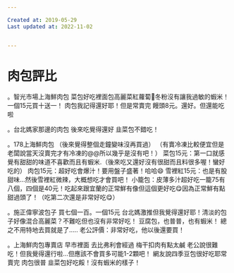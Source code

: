 ```yaml
---

Created at: 2019-05-29
Last updated at: 2022-11-02


---
```


# 肉包評比


。智光市場上海鮮肉包
菜包好吃裡面包高麗菜紅蘿蔔🥕冬粉沒有讓我過敏的蝦米！一個15元買十送一！
肉包我記得還好耶！但是常賣完
饅頭8元。還好。但還能吃啦

。台北媽家那邊的肉包
後來吃覺得還好
韭菜包不錯吃！

。178上海鮮肉包
（後來覺得整個走鐘變味沒再買過）
（有賣冷凍比較便宜但是老闆說當天沒賣完才有冷凍的@@所以幾乎是沒有吧！）
菜包15元：第一口就感覺有甜甜的味道不喜歡而且有蝦米.（後來吃又還好沒有很甜而且料很多喔！蠻好吃的）
肉包15元：超好吃會爆汁！要用盤子盛著！哈哈😄
雪裡紅15元：也是有股甜味...然後雪裡紅微辣，大概想吃才會買吧！
小籠包：皮薄多汁超好吃一籠75有八個，四個是40元！吃起來跟宜蘭的正常鮮有像但這個更好吃😋因為正常鮮有點甜過頭了！（吃第二次還是非常好吃😋）

。施正偉寧波包子
買七個一百。一個15元
台北媽激推但我覺得還好耶！清淡的包子好像混合高麗菜？不難吃但也沒有非常好吃！
豆腐包，也普普，也有蝦米！
總之不用特地去買就是了.....
老公評價：非常好吃，他以後還要買！

。上海鮮肉包專賣店
早市裡面 去比弗利會經過
梅干扣肉有點太鹹 老公說很難吃！但我覺得還行啦…但應該不會買多可能1-2顆吧！
網友說四季豆包很好吃耶常賣完
肉包很普
韭菜包好吃餒！沒有蝦米的樣子！

